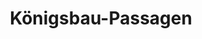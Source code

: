 ---
title: "Königsbau-Passagen"
url: /stuttgart/koenigsbau-passagen-koenigstrasse/
shop: Einkaufszentrum
---